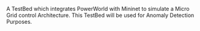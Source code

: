 A TestBed which integrates PowerWorld with Mininet to simulate a 
Micro Grid control Architecture. This TestBed will be used for 
Anomaly Detection Purposes.
